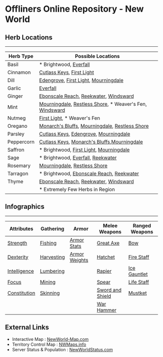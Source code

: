 # Offliners Online Repository - New World

## Herb Locations
---
| Herb Type  | Possible Locations |
| ---------  | ---------------- |
| Basil      | * Brightwood, [Everfall](images/herb_locations_everfall.jpg) |
| Cinnamon   | [Cutlass Keys](images/herb_locations_cutlasskeys.jpg), [First Light](images/herb_locations_firstlight.jpg) |
| Dill       | [Edengrove](images/herb_locations_edengrove.jpg), [First Light](images/herb_locations_firstlight.jpg), [Mourningdale](images/herb_locations_mourningdale.jpg) |
| Garlic     | [Everfall](images/herb_locations_everfall.jpg) |
| Ginger     | [Ebonscale Reach](images/herb_locations_ebonscalereach.jpg), [Reekwater](images/herb_locations_reekwater.jpg), [Windsward](images/herb_locations_windsward.jpg) |
| Mint       | [Mourningdale](images/herb_locations_mourningdale.jpg), [Restless Shore](images/herb_locations_restlessshore.jpg), * Weaver's Fen, [Windsward](images/herb_locations_windsward.jpg) |
| Nutmeg     | [First Light](images/herb_locations_firstlight.jpg), * Weaver's Fen |
| Oregano    | [Monarch's Bluffs](images/herb_locations_monarchsbluffs.jpg), [Mourningdale](images/herb_locations_mourningdale.jpg), [Restless Shore](images/herb_locations_restlessshore.jpg) |
| Parsley    | [Cutlass Keys](images/herb_locations__cutlasskeys.jpg), [Edengrove](images/herb_locations_edengrove.jpg), [Mourningdale](images/herb_locations_mourningdale.jpg) |
| Peppercorn | [Cutlass Keys](images/herb_locations_cutlasskeys.jpg), [Monarch's Bluffs](images/herb_locations_monarchsbluffs.jpg),[Mourningdale](images/herb_locations_mourningdale.jpg) |
| Saffron    | * Brightwood, [First Light](images/herb_locations_firstlight.jpg), [Mourningdale](images/herb_locations_mourningdale.jpg) |
| Sage       | * Brightwood, [Everfall](images/herb_locations_everfall.jpg), [Reekwater](images/herb_locations_reekwater.jpg) |
| Rosemary   | [Mourningdale](images/herb_locations_mourningdale.jpg), [Restless Shore](images/herb_locations_restlessshore.jpg) |
| Tarragon   | * Brightwood, [Ebonscale Reach](images/herb_locations_ebonscalereach.jpg), [Reekwater](images/herb_locations_reekwater.jpg) |
| Thyme      | [Ebonscale Reach](images/herb_locations_ebonscalereach.jpg), [Reekwater](images/herb_locations_reekwater.jpg), [Windsward](images/herb_locations_windsward.jpg) |
|            | * Extremely Few Herbs in Region |

## Infographics
---
| Attributes   | Gathering  | Armor | Melee Weapons | Ranged Weapons |
| ------------- |-------------| ------ | ------- | ------ |
| [Strength](images/attribute_strengh.jpg)          | [Fishing](images/gathering_fishing.jpg)       | [Armor Stats](images/armor_stats.png)   | [Great Axe](images/weapon_greataxe.jpg)   | [Bow](images/weapon_bow.jpg) |
| [Dexterity](images/attribute_dexterity.jpg)       | [Harvesting](images/gathering_harvesting.jpg) | [Armor Weights](images/armor_weight.png) | [Hatchet](images/weapon_hatchet.jpg)      | [Fire Staff](images/weapon_firestaff.jpg) | 
| [Intelligence](images/attribute_intelligence.jpg) | [Lumbering](images/gathering_lumbering.jpg)   |                                         | [Rapier](images/weapon_rapier.jpg) | [Ice Gauntlet](images/weapon_icegauntlet.jpg) |
| [Focus](images/attribute_focus.jpg)               | [Mining](images/gathering_mining.jpg)         |                                         | [Spear](images/weapon_spear.jpg)   | [Life Staff](images/weapon_lifestaff.jpg) | 
| [Constitution](images/attribute_constitution.jpg) | [Skinning](images/gathering_skinning.jpg)     |                                         | [Sword and Shield](images/weapon_swordandshield.jpg) | [Mustket](images/weapon_musket.jpg) |
|                                                   |                                               |                                         | [War Hammer](images/weapon_warhammer.jpg)  | |

## External Links
 * Interactive Map : [NewWorld-Map.com](https://www.newworld-map.com/)
 * Territory Control Map : [NWMaps.info](https://nwmaps.info/)
 * Server Status & Population : [NewWorldStatus.com](https://newworldstatus.com/worlds)